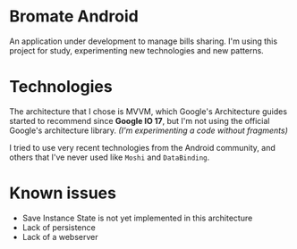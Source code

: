 Bromate Android
=====================

An application under development to manage bills sharing.
I'm using this project for study, experimenting new technologies and new patterns.

Technologies
=====================
The architecture that I chose is MVVM, which Google's Architecture guides started to recommend since **Google IO 17**, but I'm not using the official Google's architecture library.
_(I'm experimenting a code without fragments)_

I tried to use very recent technologies from the Android community, and others that I've never used like `Moshi` and `DataBinding`.

Known issues
=====================
- Save Instance State is not yet implemented in this architecture
- Lack of persistence
- Lack of a webserver
